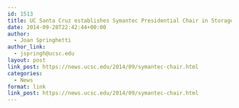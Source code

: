 ```yaml
---
id: 1513
title: UC Santa Cruz establishes Symantec Presidential Chair in Storage and Security
date: 2014-09-28T22:42:44+00:00
author:
  - Joan Springhetti
author_link:
  - jspringh@ucsc.edu
layout: post
link_post: https://news.ucsc.edu/2014/09/symantec-chair.html
categories:
  - News
format: link
link_post: https://news.ucsc.edu/2014/09/symantec-chair.html
---
```

